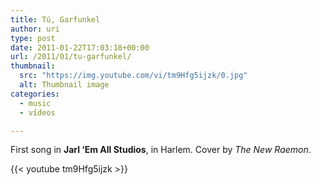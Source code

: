 ```yaml
---
title: Tú, Garfunkel
author: uri
type: post
date: 2011-01-22T17:03:18+00:00
url: /2011/01/tu-garfunkel/
thumbnail:
  src: "https://img.youtube.com/vi/tm9Hfg5ijzk/0.jpg"
  alt: Thumbnail image
categories:
  - music
  - vídeos

---
```

First song in **Jarl &#8216;Em All Studios**, in Harlem. Cover by _The New Raemon_.

{{< youtube tm9Hfg5ijzk >}}</iframe>